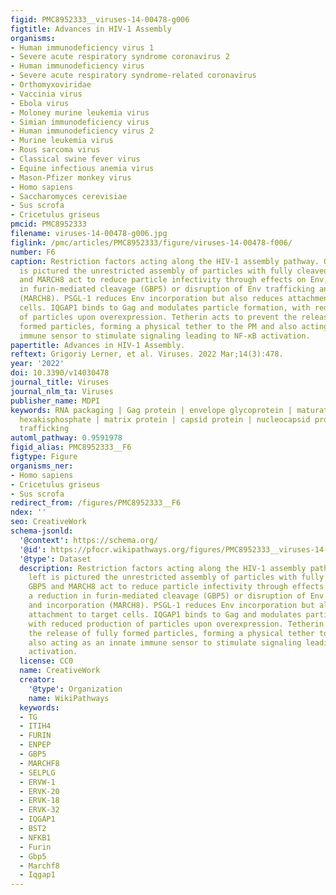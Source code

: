 ```yaml
---
figid: PMC8952333__viruses-14-00478-g006
figtitle: Advances in HIV-1 Assembly
organisms:
- Human immunodeficiency virus 1
- Severe acute respiratory syndrome coronavirus 2
- Human immunodeficiency virus
- Severe acute respiratory syndrome-related coronavirus
- Orthomyxoviridae
- Vaccinia virus
- Ebola virus
- Moloney murine leukemia virus
- Simian immunodeficiency virus
- Human immunodeficiency virus 2
- Murine leukemia virus
- Rous sarcoma virus
- Classical swine fever virus
- Equine infectious anemia virus
- Mason-Pfizer monkey virus
- Homo sapiens
- Saccharomyces cerevisiae
- Sus scrofa
- Cricetulus griseus
pmcid: PMC8952333
filename: viruses-14-00478-g006.jpg
figlink: /pmc/articles/PMC8952333/figure/viruses-14-00478-f006/
number: F6
caption: Restriction factors acting along the HIV-1 assembly pathway. On the left
  is pictured the unrestricted assembly of particles with fully cleaved Env. GBP5
  and MARCH8 act to reduce particle infectivity through effects on Env, with a reduction
  in furin-mediated cleavage (GBP5) or disruption of Env trafficking and incorporation
  (MARCH8). PSGL-1 reduces Env incorporation but also reduces attachment to target
  cells. IQGAP1 binds to Gag and modulates particle formation, with reduced production
  of particles upon overexpression. Tetherin acts to prevent the release of fully
  formed particles, forming a physical tether to the PM and also acting as an innate
  immune sensor to stimulate signaling leading to NF-κB activation.
papertitle: Advances in HIV-1 Assembly.
reftext: Grigoriy Lerner, et al. Viruses. 2022 Mar;14(3):478.
year: '2022'
doi: 10.3390/v14030478
journal_title: Viruses
journal_nlm_ta: Viruses
publisher_name: MDPI
keywords: RNA packaging | Gag protein | envelope glycoprotein | maturation | inositol
  hexakisphosphate | matrix protein | capsid protein | nucleocapsid protein | Env
  trafficking
automl_pathway: 0.9591978
figid_alias: PMC8952333__F6
figtype: Figure
organisms_ner:
- Homo sapiens
- Cricetulus griseus
- Sus scrofa
redirect_from: /figures/PMC8952333__F6
ndex: ''
seo: CreativeWork
schema-jsonld:
  '@context': https://schema.org/
  '@id': https://pfocr.wikipathways.org/figures/PMC8952333__viruses-14-00478-g006.html
  '@type': Dataset
  description: Restriction factors acting along the HIV-1 assembly pathway. On the
    left is pictured the unrestricted assembly of particles with fully cleaved Env.
    GBP5 and MARCH8 act to reduce particle infectivity through effects on Env, with
    a reduction in furin-mediated cleavage (GBP5) or disruption of Env trafficking
    and incorporation (MARCH8). PSGL-1 reduces Env incorporation but also reduces
    attachment to target cells. IQGAP1 binds to Gag and modulates particle formation,
    with reduced production of particles upon overexpression. Tetherin acts to prevent
    the release of fully formed particles, forming a physical tether to the PM and
    also acting as an innate immune sensor to stimulate signaling leading to NF-κB
    activation.
  license: CC0
  name: CreativeWork
  creator:
    '@type': Organization
    name: WikiPathways
  keywords:
  - TG
  - ITIH4
  - FURIN
  - ENPEP
  - GBP5
  - MARCHF8
  - SELPLG
  - ERVW-1
  - ERVK-20
  - ERVK-18
  - ERVK-32
  - IQGAP1
  - BST2
  - NFKB1
  - Furin
  - Gbp5
  - Marchf8
  - Iqgap1
---
```


